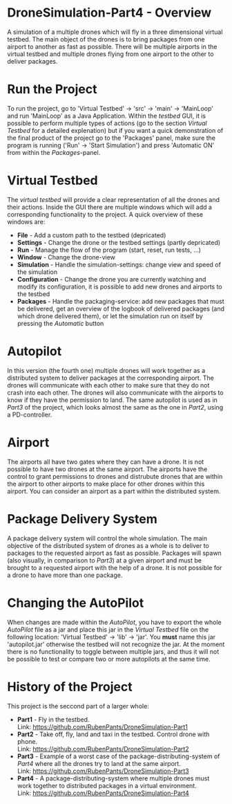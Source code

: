 
# DroneSimulation-Part4 - Overview

A simulation of a multiple drones which will fly in a three dimensional virtual testbed. The main object of the drones is to bring packages from one 
airport to another as fast as possible. There will be multiple airports in the virtual testbed and multiple drones flying from one airport to the other 
to deliver packages.



# Run the Project

To run the project, go to 'Virtual Testbed' -> 'src' -> 'main' -> 'MainLoop' and run 'MainLoop' as a Java Application. Within the _testbed_ GUI, it is
possible to perform multiple types of actions (go to the section _Virtual Testbed_ for a detailed explenation) but if you want a quick demonstration of
the final product of the project go to the 'Packages' panel, make sure the program is running ('Run' -> 'Start Simulation') and press 'Automatic ON' from
within the _Packages_-panel.



# Virtual Testbed

The _virtual testbed_ will provide a clear representation of all the drones and their actions. Inside the GUI there are multiple windows which will add a 
corresponding functionality to the project. A quick overview of these windows are:  
* __File__ - Add a custom path to the testbed (depricated)  
* __Settings__ - Change the drone or the testbed settings (partly depricated)  
* __Run__ - Manage the flow of the program (start, reset, run tests, ...)  
* __Window__ - Change the drone-view  
* __Simulation__ - Handle the simulation-settings: change view and speed of the simulation  
* __Configuration__ - Change the drone you are currently watching and modify its configuration, it is possible to add new drones and airports to the testbed  
* __Packages__ - Handle the packaging-service: add new packages that must be delivered, get an overview of the logbook of delivered packages (and which drone
delivered them), or let the simulation run on itself by pressing the _Automatic_ button    



# Autopilot

In this version (the fourth one) multiple drones will work together as a distributed system to deliver packages at the corresponding airport. The drones 
will communicate with each other to make sure that they do not crash into each other. The drones will also communicate with the airports to know if they 
have the permission to land. The same autopilot is used as in _Part3_ of the project, which looks almost the same as the one in _Part2_, using a 
PD-controller.



# Airport

The airports all have two gates where they can have a drone. It is not possible to have two drones at the same airport. The airports have the control to 
grant permissions to drones and distrubute drones that are within the airport to other airports to make place for other drones within this airport. You can
consider an airport as a part within the distributed system.



# Package Delivery System

A package delivery system will control the whole simulation. The main objective of the distributed system of drones as a whole is to deliver to packages to
the requested airport as fast as possible. Packages will spawn (also visually, in comparison to _Part3_) at a given airport and must be brought to a
requested airport with the help of a drone. It is not possible for a drone to have more than one package.



# Changing the AutoPilot

When changes are made within the _AutoPilot_, you have to export the whole _AutoPilot_ file as a jar and place this jar in the _Virtual Testbed_ file on the
following location: 'Virtual Testbed' -> 'lib' -> 'jar'. You __must__ name this jar 'autopilot.jar' otherwise the testbed will not recognize the jar. At the
moment there is no functionality to toggle between multiple jars, and thus it will not be possible to test or compare two or more autopilots at the same time.



# History of the Project

This project is the seccond part of a larger whole:
* __Part1__ - Fly in the testbed.  
Link: https://github.com/RubenPants/DroneSimulation-Part1  
* __Part2__ - Take off, fly, land and taxi in the testbed. Control drone with phone.  
Link: https://github.com/RubenPants/DroneSimulation-Part2  
* __Part3__ - Example of a worst case of the package-distributing-system of _Part4_ where all the drones try to land at the same airport.  
Link: https://github.com/RubenPants/DroneSimulation-Part3  
* __Part4__ - A package-distributing-system where multiple drones must work together to distributed packages in a virtual environment.  
Link: https://github.com/RubenPants/DroneSimulation-Part4  
